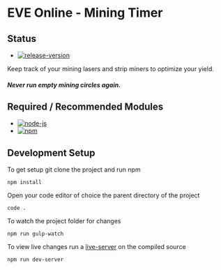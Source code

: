 # EVE Online - Mining Timer

## Status

* [![release-version](https://img.shields.io/badge/v0.0.1-Live-success.svg)](https://wuifdesign.github.io/eve-online-mining-timer)

Keep track of your mining lasers and strip miners to optimize your yield.

##### Never run empty mining circles again.


## Required / Recommended Modules

* [![node-js](https://img.shields.io/badge/nodejs-v12.16.3-brightgreen.svg?style=flat-square)](https://nodejs.org/en/)
* [![npm](https://img.shields.io/badge/npm-v6.14.5-brightgreen.svg?style=flat-square)](https://nodejs.org/en/)

## Development Setup

To get setup git clone the project and run npm

```
npm install
```

Open your code editor of choice the parent directory of the project
```
code .
```

To watch the project folder for changes
```
npm run gulp-watch
```

To view live changes run a [live-server](https://www.npmjs.com/package/live-server) on the compiled source
```
npm run dev-server
```
